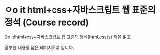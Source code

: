 # ㅇo it html+css+자바스크립트 웹 표준의 정석 (Course record)

Do it!html+css+자바스크립트 웹 표준의 정석(html,css,js) 책을 읽고 

공부한 내용을 담은 레퍼지토리 입니다.
